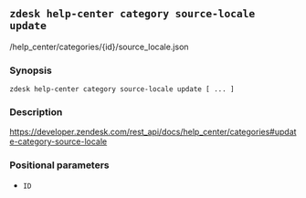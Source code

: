 ## `zdesk help-center category source-locale update`

/help_center/categories/{id}/source_locale.json

### Synopsis

    zdesk help-center category source-locale update [ ... ]

### Description

https://developer.zendesk.com/rest_api/docs/help_center/categories#update-category-source-locale

### Positional parameters

* `ID`

